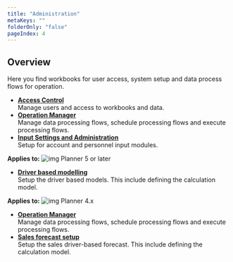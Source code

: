 ```yaml
---
title: "Administration"
metaKeys: ""
folderOnly: "false"
pageIndex: 4
---
```

## Overview
Here you find workbooks for user access, system setup and data process flows for operation.

   - **[Access Control](access-control.md)**<br/>
   Manage users and access to workbooks and data.
   - **[Operation Manager](operation-manager.md)**<br/>
   Manage data processing flows, schedule processing flows and execute processing flows.
   - **[Input Settings and Administration](input-settings-and-administration.md)**<br/>
   Setup for account and personnel input modules.

   **Applies to:** ![img](https://profitbasedocs.blob.core.windows.net/icons/yes-icon.png) Planner 5 or later

   - **[Driver based modelling](driver-based-modelling.md)**<br/>
   Setup the driver based models. This include defining the calculation model.

   **Applies to:** ![img](https://profitbasedocs.blob.core.windows.net/icons/yes-icon.png) Planner 4.x

  - **[Operation Manager](operation-manager.md)**<br/>
   Manage data processing flows, schedule processing flows and execute processing flows.
   - **[Sales forecast setup](sales-forecast-setup.md)**<br/>
   Setup the sales driver-based forecast. This include defining the calculation model.
